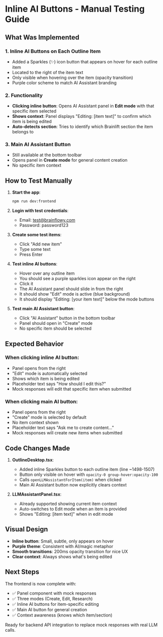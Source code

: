 # Inline AI Buttons - Manual Testing Guide

## What Was Implemented

### 1. **Inline AI Buttons on Each Outline Item**
- Added a Sparkles (✨) icon button that appears on hover for each outline item
- Located to the right of the item text
- Only visible when hovering over the item (opacity transition)
- Purple color scheme to match AI Assistant branding

### 2. **Functionality**
- **Clicking inline button**: Opens AI Assistant panel in **Edit mode** with that specific item selected
- **Shows context**: Panel displays "Editing: [item text]" to confirm which item is being edited
- **Auto-detects section**: Tries to identify which Brainlift section the item belongs to

### 3. **Main AI Assistant Button**
- Still available at the bottom toolbar
- Opens panel in **Create mode** for general content creation
- No specific item context

## How to Test Manually

1. **Start the app**:
   ```bash
   npm run dev:frontend
   ```

2. **Login with test credentials**:
   - Email: test@brainflowy.com
   - Password: password123

3. **Create some test items**:
   - Click "Add new item"
   - Type some text
   - Press Enter

4. **Test inline AI buttons**:
   - Hover over any outline item
   - You should see a purple sparkles icon appear on the right
   - Click it
   - The AI Assistant panel should slide in from the right
   - It should show "Edit" mode is active (blue background)
   - It should display "Editing: [your item text]" below the mode buttons

5. **Test main AI Assistant button**:
   - Click "AI Assistant" button in the bottom toolbar
   - Panel should open in "Create" mode
   - No specific item should be selected

## Expected Behavior

### When clicking inline AI button:
- Panel opens from the right
- "Edit" mode is automatically selected
- Shows which item is being edited
- Placeholder text says "How should I edit this?"
- Mock responses will edit that specific item when submitted

### When clicking main AI button:
- Panel opens from the right  
- "Create" mode is selected by default
- No item context shown
- Placeholder text says "Ask me to create content..."
- Mock responses will create new items when submitted

## Code Changes Made

1. **OutlineDesktop.tsx**:
   - Added inline Sparkles button to each outline item (line ~1498-1507)
   - Button only visible on hover with `opacity-0 group-hover:opacity-100`
   - Calls `openLLMAssistantForItem(item)` when clicked
   - Main AI Assistant button now explicitly clears context

2. **LLMAssistantPanel.tsx**:
   - Already supported showing current item context
   - Auto-switches to Edit mode when an item is provided
   - Shows "Editing: [item text]" when in edit mode

## Visual Design

- **Inline button**: Small, subtle, only appears on hover
- **Purple theme**: Consistent with AI/magic metaphor
- **Smooth transitions**: 200ms opacity transition for nice UX
- **Clear context**: Always shows what's being edited

## Next Steps

The frontend is now complete with:
- ✅ Panel component with mock responses
- ✅ Three modes (Create, Edit, Research)  
- ✅ Inline AI buttons for item-specific editing
- ✅ Main AI button for general creation
- ✅ Context awareness (knows which item/section)

Ready for backend API integration to replace mock responses with real LLM calls.